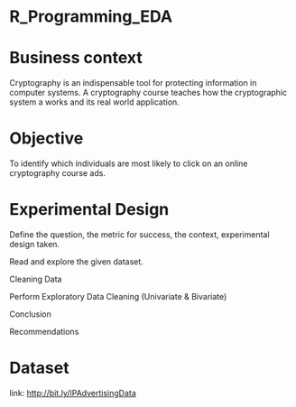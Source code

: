 # R_Programming_EDA
# Business context

Cryptography is an indispensable tool for protecting information in computer systems. A cryptography course teaches how the cryptographic system a works and its real world application.

# Objective
To identify which individuals are most likely to click on an online cryptography course ads.

# Experimental Design

Define the question, the metric for success, the context, experimental design taken.

Read and explore the given dataset.

Cleaning Data

Perform Exploratory Data Cleaning (Univariate & Bivariate)

Conclusion

Recommendations

# Dataset
link: http://bit.ly/IPAdvertisingData
